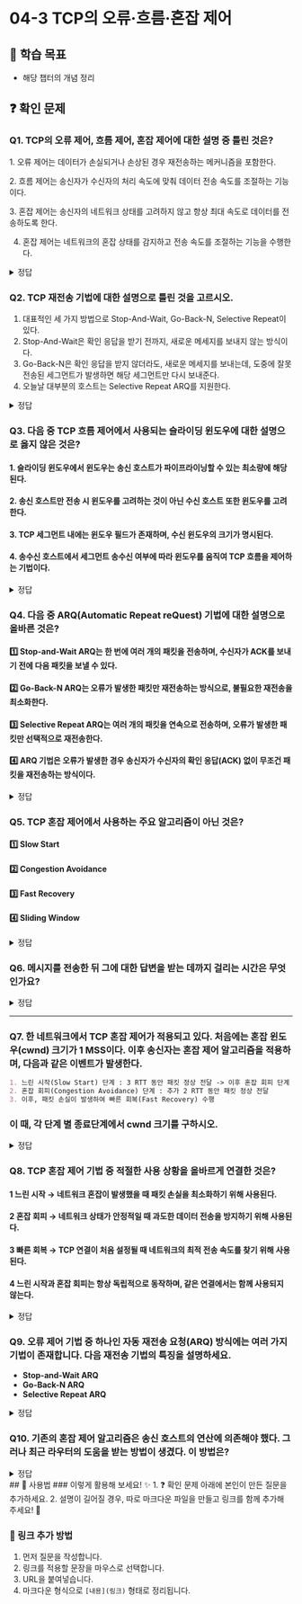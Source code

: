 # 04-3 TCP의 오류·흐름·혼잡 제어

## 📌 학습 목표
- 해당 챕터의 개념 정리

## ❓ 확인 문제

### Q1. TCP의 오류 제어, 흐름 제어, 혼잡 제어에 대한 설명 중 틀린 것은?

1️. 오류 제어는 데이터가 손실되거나 손상된 경우 재전송하는 메커니즘을 포함한다.

2️. 흐름 제어는 송신자가 수신자의 처리 속도에 맞춰 데이터 전송 속도를 조절하는 기능이다.

3️. 혼잡 제어는 송신자의 네트워크 상태를 고려하지 않고 항상 최대 속도로 데이터를 전송하도록 한다.

4. 혼잡 제어는 네트워크의 혼잡 상태를 감지하고 전송 속도를 조절하는 기능을 수행한다.

<details>
<summary>정답</summary>

- **3. 혼잡 제어는 송신자의 네트워크 상태를 고려하지 않고 항상 최대 속도로 데이터를 전송하도록 한다. X**   
  - TCP의 혼잡 제어는 네트워크의 혼잡 상태를 감지하고, 혼잡이 발생하면 전송 속도를 낮추는 방식으로 작동한다.

**[해설]**

- **1️. 오류 제어는 데이터가 손실되거나 손상된 경우 재전송하는 메커니즘을 포함한다. O**   
  -  TCP는 오류 제어 기능을 통해 데이터가 손실되거나 손상될 경우 재전송하는 기능을 제공합니다.


- **2. 흐름 제어는 송신자가 수신자의 처리 속도에 맞춰 데이터 전송 속도를 조절하는 기능이다. O**   
  - 흐름 제어는 송신자의 전송 속도를 조절하여 수신자가 처리할 수 있도록 도와줍니다.
  

- **4. 혼잡 제어는 네트워크의 혼잡 상태를 감지하고 전송 속도를 조절하는 기능을 수행한다. O** 
  - 혼잡 제어는 네트워크 상태를 고려하여 과부하를 방지하는 기능을 합니다.
  
---

</details> 

### Q2. TCP 재전송 기법에 대한 설명으로 틀린 것을 고르시오.

1. 대표적인 세 가지 방법으로 Stop-And-Wait, Go-Back-N, Selective Repeat이 있다.
2. Stop-And-Wait은 확인 응답을 받기 전까지, 새로운 메세지를 보내지 않는 방식이다.
3. Go-Back-N은 확인 응답을 받지 않더라도, 새로운 메세지를 보내는데, 도중에 잘못 전송된 세그먼트가 발생하면 해당 세그먼트만 다시 보내준다.
4. 오늘날 대부분의 호스트는 Selective Repeat ARQ를 지원한다.

<details>
<summary>정답</summary>

##### 3. Go-Back-N은 확인 응답을 받지 않더라도, 새로운 메세지를 보내는데, 도중에 잘못 전송된 세그먼트가 발생하면 해당 세그먼트만 다시 보내준다. -> X

**[해설]**
도중 잘못 전송된 세그먼트가 발생하면 해당 세그먼트만 다시 보내는 방법은 Selective Repeat ARQ이다.

Go-Back-N의 경우, 확인 응답을 받은 후, 손실된 세그먼트임이 판단되면, 해당 세그먼트 부터 다시 보낸다.

</details>

### Q3. 다음 중 TCP 흐름 제어에서 사용되는 슬라이딩 윈도우에 대한 설명으로 옳지 않은 것은?

#### 1. 슬라이딩 윈도우에서 윈도우는 송신 호스트가 파이프라이닝할 수 있는 최소량에 해당된다.

#### 2. 송신 호스트만 전송 시 윈도우를 고려하는 것이 아닌 수신 호스트 또한 윈도우를 고려한다.

#### 3. TCP 세그먼트 내에는 윈도우 필드가 존재하며, 수신 윈도우의 크기가 명시된다.

#### 4. 송수신 호스트에서 세그먼트 송수신 여부에 따라 윈도우를 움직여 TCP 흐름을 제어하는 기법이다.

<details>
<summary>정답</summary>

#### 1. 슬라이딩 윈도우에서 윈도우는 송신 호스트가 파이프라이닝할 수 있는 최소량에 해당된다.
- 윈도우는 송신 호스트가 확인 응답 없이 한번에 전송 가능한 최대량을 의미합니다.
- 송신 호스트는 수신 호스트가 알려주는 수신 측 윈도우를 토대로 세그먼트를 전송합니다.

---

</details>

### Q4. 다음 중 ARQ(Automatic Repeat reQuest) 기법에 대한 설명으로 올바른 것은?

#### 1️⃣ Stop-and-Wait ARQ는 한 번에 여러 개의 패킷을 전송하며, 수신자가 ACK를 보내기 전에 다음 패킷을 보낼 수 있다.
#### 2️⃣ Go-Back-N ARQ는 오류가 발생한 패킷만 재전송하는 방식으로, 불필요한 재전송을 최소화한다.
#### 3️⃣ Selective Repeat ARQ는 여러 개의 패킷을 연속으로 전송하며, 오류가 발생한 패킷만 선택적으로 재전송한다.
#### 4️⃣ ARQ 기법은 오류가 발생한 경우 송신자가 수신자의 확인 응답(ACK) 없이 무조건 패킷을 재전송하는 방식이다.

<details>
<summary>정답</summary>

#### 3️⃣ Selective Repeat ARQ는 여러 개의 패킷을 연속으로 전송하며, 오류가 발생한 패킷만 선택적으로 재전송한다.

**[해설]**

#### 1️⃣ Stop-and-Wait ARQ는 한 번에 하나의 패킷만 전송하고, ACK를 받아야 다음 패킷을 보낼 수 있음
#### 2️⃣ Go-Back-N ARQ는 오류가 발생하면 해당 패킷 이후 모든 패킷을 재전송
#### 4️⃣ ARQ 기법은 수신자의 응답(ACK)이나 NAK(재전송 요청)를 기반으로 재전송을 수행
---
#### ARQ(Automatic Repeat reQuest) 
- 데이터 전송 중 오류가 발생했을 때 수신자가 이를 감지하고 송신자에게 재전송을 요청하는 오류 제어 기법

  | 기법 | 전송 방식 | 오류 발생 시 동작 | 장점 | 단점 |
  | --- | --- | --- | --- | --- |
  | Stop-and-Wait ARQ | 한 번에 하나씩 전송 | Timeout 후 재전송 | 구현이 간단 | 속도가 느림 |
  | Go-Back-N ARQ | 여러 개 연속 전송 (N개) | 오류 발생 시 이후 모든 패킷 재전송 | Stop-and-Wait보다 빠름 | 불필요한 재전송 발생 |
  | Selective Repeat ARQ | 여러 개 연속 전송 (N개) | 오류 난 패킷만 재전송 | Go-Back-N보다 효율적 | 구현이 복잡 |
---

</details>


### Q5. TCP 혼잡 제어에서 사용하는 주요 알고리즘이 아닌 것은?

#### 1️⃣ Slow Start
#### 2️⃣ Congestion Avoidance
#### 3️⃣ Fast Recovery
#### 4️⃣ Sliding Window

<details>
<summary>정답</summary>

#### 4️⃣ Sliding Window (슬라이딩 윈도우): 슬라이딩 윈도우는 TCP 혼잡 제어가 아닌 **TCP 흐름 제어**에 관련된 개념

- TCP 혼잡 제어에서 사용하는 주요 알고리즘
    1. 느린시작(Slow Start)
    - 혼잡 윈도우를 1부터 시작해 문제없이 수신된 ACK 세그먼트 하나당 1씩 증가시키는 방식
    - 혼잡 윈도우를 지수적으로 증가시키므로 초기 전송 속도를 빠르게 확보할 수 있음
    2. 혼잡 회피(Congestion Avoidance)
    - RTT마다 혼잡 윈도우를 1 MSS(Maximum Segment Size) 씩 증가시켜 선형적으로 증가함
    - 느린 시작 임계치를 넘어선 시점부터 혼잡이 발생할 우려 있어 조심스럽게 혼잡 윈도우를 증가시키는 방식
    3. 빠른 회복 알고리즘(Fast Recovery)
    - 세 번의 중복 ACK 세그먼트를 수신했을 때 느린 시작은 건너뛰고 혼잡 회피 수행
    - 빠른 회복 도중이라도 타임 아웃이 발생하면 혼잡 윈도우 크기는 1로, 느린 시작 임계치는 혼잡이 감지된 시점의 절반으로 떨어뜨린 후 다시 느린 시작 수행
---

</details>


### Q6. 메시지를 전송한 뒤 그에 대한 답변을 받는 데까지 걸리는 시간은 무엇인가요?

<details>
<summary>정답</summary>

#### RTT(Round Trip Time): 송신 측에서 패킷을 전송한 후, 수신 측에서 응답(ACK)을 받아오기까지 걸리는 시간

- RTT는 네트워크의 성능을 나타내는 중요한 지표, RTT가 낮을수록 네트워크 응답 속도가 빠르고, 높을수록 지연이 발생
- RTT 측정 방법
    - ping 명령어 사용 : ping은 네트워크에서 특정 서버나 IP에 패킷을 보내고 응답 시간을 측정하는 명령어
    
---

</details>

---


### Q7. 한 네트워크에서 TCP 혼잡 제어가 적용되고 있다. 처음에는 혼잡 윈도우(cwnd) 크기가 1 MSS이다. 이후 송신자는 혼잡 제어 알고리즘을 적용하며, 다음과 같은 이벤트가 발생한다. 

```markdown
1. 느린 시작(Slow Start) 단계 : 3 RTT 동안 패킷 정상 전달 -> 이후 혼잡 회피 단계 진입
2. 혼잡 회피(Congestion Avoidance) 단계 : 추가 2 RTT 동안 패킷 정상 전달
3. 이후, 패킷 손실이 발생하여 빠른 회복(Fast Recovery) 수행
```
### 이 때, 각 단계 별 종료단계에서 **cwnd** 크기를 구하시오.

<details>
<summary>정답</summary>

#### 1. 느린 시작 단계 - cwnd : 8 MSS
#### 2. 혼잡 회피 단계 - cwnd : 10 MSS
#### 3. 빠른 회복 단계 - cwnd : 5 MSS

**[해설]**

### **1️⃣ 느린 시작 (Slow Start)**
- **RTT마다 cwnd 크기가 2배씩 증가**  
- 초기 `cwnd = 1 MSS`에서 시작하여 3 RTT 동안 증가:

| RTT | cwnd 크기 |
|----|----------|
| 1  | 2 MSS    |
| 2  | 4 MSS    |
| 3  | 8 MSS    |

✅ **3 RTT 후 `cwnd = 8 MSS`**

---

### **2️⃣ 혼잡 회피 (Congestion Avoidance)**
- **RTT마다 cwnd 크기가 1 MSS씩 증가**  
- 혼잡 회피 단계에서 **2 RTT 진행**:

| RTT | cwnd 크기 |
|----|----------|
| 4  | 9 MSS    |
| 5  | 10 MSS   |

✅ **5 RTT 후 `cwnd = 10 MSS`**

---

### **3️⃣ 빠른 회복 (Fast Recovery)**
- 패킷 손실이 발생하면 **cwnd 크기의 절반으로 감소**  
- 즉, **`cwnd = 10 MSS → 5 MSS`로 감소**

✅ **최종 `cwnd = 5 MSS`**

</details>

### **Q8. TCP 혼잡 제어 기법 중 적절한 사용 상황을 올바르게 연결한 것은?**  

#### 1️ **느린 시작** → 네트워크 혼잡이 발생했을 때 패킷 손실을 최소화하기 위해 사용된다.  
#### 2️ **혼잡 회피** → 네트워크 상태가 안정적일 때 과도한 데이터 전송을 방지하기 위해 사용된다.  
#### 3️ **빠른 회복** → TCP 연결이 처음 설정될 때 네트워크의 최적 전송 속도를 찾기 위해 사용된다.  
#### 4️ **느린 시작과 혼잡 회피는 항상 독립적으로 동작하며, 같은 연결에서는 함께 사용되지 않는다.**  

<details>  
<summary>정답</summary>  

#### **정답: 2️**  
- **혼잡 회피**는 네트워크가 안정적인 상태일 때 과도한 데이터 전송을 방지하는 기법으로, 송신 속도를 **선형적으로 증가**시키면서 네트워크의 혼잡을 예방한다.  
- **TCP**는 처음에는 **느린 시작** 기법을 적용하여 송신 속도를 **지수적으로 증가**시키지만, 특정 임계값(ssthresh)을 초과하면 **혼잡 회피** 기법으로 전환하여 서서히 증가시킨다.  

---  

- **1️ **느린 시작** → 네트워크 혼잡이 발생했을 때 패킷 손실을 최소화하기 위해 사용된다.**  
  - **TCP 연결 초기에** 네트워크의 처리 용량을 탐색하기 위해 송신 속도를 **지수적으로 증가**시키는 기법이다.  
  - 일정 임계값에 도달하면 **혼잡 회피** 단계로 전환된다.  

- **3️ **빠른 회복** → TCP 연결이 처음 설정될 때 네트워크의 최적 전송 속도를 찾기 위해 사용된다.**  
  - 패킷 손실이 발생했을 때, 송신 속도를 급격히 줄이지 않고 **서서히 회복**하는 기법이다.  
  - **TCP Reno** 방식에서는 **느린 시작**을 거치지 않고 바로 **혼잡 회피** 단계로 전환하여 전송 속도를 회복한다.  

- **4️ 느린 시작과 혼잡 회피가 함께 사용되지 않는다**  
  - **느린 시작**과 **혼잡 회피**는 독립적으로 동작하는 것이 아니라, 동일한 TCP 연결에서 **순차적으로 사용**된다.  
  - 송신 속도는 처음에는 **느린 시작**을 거쳐 증가하고, 특정 임계값에 도달하면 **혼잡 회피** 단계로 전환된다.  

</details>  


### **Q9. 오류 제어 기법 중 하나인 자동 재전송 요청(ARQ) 방식에는 여러 가지 기법이 존재합니다. 다음 재전송 기법의 특징을 설명하세요.**  

- **Stop-and-Wait ARQ**  
- **Go-Back-N ARQ**  
- **Selective Repeat ARQ**  

<details>  
<summary>정답</summary>  

### **기법의 특징**
| 재전송 기법 | 특징 | 사용 예시 |
|------------|------|----------|
| **Stop-and-Wait ARQ** | 패킷을 하나씩 전송하고, 응답(ACK)을 받기 전까지 대기 | 저속 무선 통신 (예: 위성 통신) |
| **Go-Back-N ARQ** | 여러 개의 패킷을 연속 전송하며, 오류 발생 시 해당 패킷 이후 모두 재전송 | 안정적인 네트워크 환경에서의 파일 전송 |
| **Selective Repeat ARQ** | 오류가 발생한 패킷만 선택적으로 재전송 | 고속 데이터 통신 (예: 영상 스트리밍, VoIP) |

---

### **Stop-and-Wait ARQ**
- **하나의 패킷을 전송한 후, 수신자로부터 ACK를 받을 때까지 대기**  
- 응답이 없으면 일정 시간이 지나면 패킷을 재전송  
- **장점:** 구현이 간단  
- **단점:** 네트워크 대역폭 활용도가 낮음  
-  **예시:** 무전기 통신이나 음성 메시지 송수신과 같이 "한 사람씩 말하는 방식"의 데이터 전송에 사용

---

### **Go-Back-N ARQ**
- **한 번에 여러 개의 패킷을 연속 전송**하며, 오류가 발생하면 **해당 패킷 이후의 모든 패킷을 재전송**  
- 송신자는 특정 개수(N)만큼의 패킷을 보낼 수 있고, 수신자가 ACK을 보낼 때까지 대기  
- **장점:** Stop-and-Wait보다 전송 속도가 빠름  
- **단점:** 불필요한 재전송이 많을 수 있음  
- **예시:** 이메일 전송 및 대용량 파일 다운로드와 같이 "순차적으로 패킷을 보내고 오류가 발생하면 이후 모든 데이터를 다시 받는 환경"에서 사용  

---

### **Selective Repeat ARQ**
- **오류가 발생한 패킷만 선택적으로 재전송**하는 방식  
- Go-Back-N과 유사하지만, 불필요한 패킷 재전송을 방지  
- **장점:** 불필요한 패킷 재전송을 줄여 효율성을 높임
- **단점:** 구현이 복잡  
- **예시:** 영상 스트리밍, VoIP(인터넷 전화)와 같은 실시간 데이터 전송 환경에서 활용  

---

### **체크섬**
- **체크섬도 오류 제어 기법의 한 종류**로, 오류를 감지하여 데이터의 무결성을 보장함
- 송신자는 데이터의 비트 값을 연산하여 체크섬 값을 생성하고, 이를 함께 전송한다.
- 수신자는 체크섬을 검증하여 데이터 오류 여부를 판단  
- 단순한 오류 검출 기능만 제공하며, 오류 수정 기능은 없음

---

</details>  

### Q10. 기존의 혼잡 제어 알고리즘은 송신 호스트의 연산에 의존해야 했다. 그러나 최근 라우터의 도움을 받는 방법이 생겼다. 이 방법은?


<details>
	<summary>정답</summary>
	<h4>ECN, 명시적 혼잡 알림</h4>
	---
	
	- 기존의 혼잡 제어 알고리즘과 달리 송신 호스트, 수신 호스트, 라우터 모두 ECN을 지원한다면 혼잡이 예상될 때 IP 헤더의 ECN 관련 필드에 혼잡 비트를 설정하여 수신 호스트에 전송
	- 이를 전달받은 수신 호스트는 송신 호스트에 TCP 세그먼트를 전송할 때 TCP 헤더의 ECN 관련 필드에 혼잡 비트를 활성화하여 전송
	- 중복된 ACK 신호 수신이나 타임아웃 등 문제 발생 후에 동작하던 기존의 혼잡 제어 알고리즘과 달리 문제 발생 이전에 대처할 수 있게 됨
</details>
## 📝 사용법  
### 이렇게 활용해 보세요! ✨  
1. ❓ 확인 문제 아래에 본인이 만든 질문을 추가하세요.  
2. 설명이 길어질 경우, 따로 마크다운 파일을 만들고 링크를 함께 추가해 주세요! 🔗  

### 🔗 링크 추가 방법  
1. 먼저 질문을 작성합니다.  
2. 링크를 적용할 문장을 마우스로 선택합니다.  
3. URL을 붙여넣습니다.  
4. 마크다운 형식으로 `[내용](링크)` 형태로 정리됩니다.  
